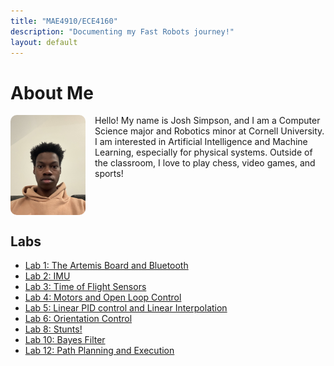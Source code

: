 ```yaml
---
title: "MAE4910/ECE4160"
description: "Documenting my Fast Robots journey!"
layout: default
---
```



# About Me

<div class="bio-container">
    <img src="./assets/images/IMG_0931.jpg" alt="Profile Picture" style="float: left; margin-right: 15px; width: 120px; border-radius: 10px;">
    <p>Hello! My name is Josh Simpson, and I am a Computer Science major and Robotics minor at Cornell University. I am interested in Artificial Intelligence and Machine Learning, especially for physical systems. Outside of the classroom, I love to play chess, video games, and sports!</p>
</div>

<div style="clear: both;"></div>

## Labs
- [Lab 1: The Artemis Board and Bluetooth](docs/pages/lab1.md)
- [Lab 2: IMU](docs/pages/lab2.md)
- [Lab 3: Time of Flight Sensors](docs/pages/lab3.md)
- [Lab 4: Motors and Open Loop Control](docs/pages/lab4.md)
- [Lab 5: Linear PID control and Linear Interpolation](docs/pages/lab5.md)
- [Lab 6: Orientation Control](docs/pages/lab6.md)
- [Lab 8: Stunts!](docs/pages/lab8.md)
- [Lab 10: Bayes Filter](docs/pages/lab10.md)
- [Lab 12: Path Planning and Execution](docs/pages/lab12.md)